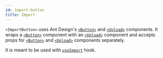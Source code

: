 ```yaml
---
id: import-button
title: Import
---
```


`<ImportButton>` uses Ant Design's [`<Button>`][Button] and [`<Upload>`][Upload] components. It wraps a [`<Button>`][Button] component with an [`<Upload>`][Upload] component and accepts props for [`<Button>`][Button] and [`<Upload>`][Upload] components separately.

It is meant to be used with [`useImport`][useImport] hook.

[useImport]: /docs/api-references/hooks/import-export/useImport
[Button]: https://ant.design/components/button/
[Upload]: https://ant.design/components/upload/
